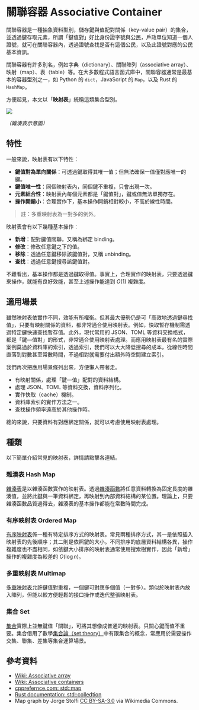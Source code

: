 # 關聯容器 Associative Container

關聯容器是一種抽象資料型別，儲存鍵與值配對關係（key-value pair）的集合，並透過鍵存取元素，所謂「鍵值對」好比身份證字號與公民，戶政單位知道一個人證號，就可在關聯容器內，透過證號查找是否有這個公民，以及此證號對應的公民基本資訊。

關聯容器有許多別名，例如字典（dictionary）、關聯陣列（associative array）、映射（map）、表（table）等。在大多數程式語言函式庫中，關聯容器通常是最基本的容器型別之一，如 Python 的 `dict`，JavaScript 的 `Map`，以及 Rust 的 `HashMap`。

方便起見，本文以「**映射表**」統稱這類集合型別。

![](https://upload.wikimedia.org/wikipedia/commons/thumb/5/5a/Hash_table_5_0_1_1_1_1_0_LL.svg/1280px-Hash_table_5_0_1_1_1_1_0_LL.svg.png)

_（雜湊表示意圖）_

## 特性

一般來說，映射表有以下特性：

- **鍵值對為單向關係**：可透過鍵取得其唯一值；但無法確保一值僅對應唯一的鍵。
- **鍵值唯一性**：同個映射表內，同個鍵不重複，只會出現一次。
- **元素組合性**：映射表內每個元素都是「鍵值對」，鍵或值無法單獨存在。
- **操作開銷小**：合理實作下，基本操作開銷相對較小，不高於線性時間。

> 註：多重映射表為一對多的例外。

映射表會有以下幾種基本操作：

- **新增**：配對鍵值關聯，又稱為綁定 binding。
- **修改**：修改任意鍵之下的值。
- **移除**：透過任意鍵移除該鍵值對，又稱 unbinding。
- **查找**：透過任意鍵搜尋該鍵值對。

不難看出，基本操作都是透過鍵取得值。事實上，合理實作的映射表，只要透過鍵來操作，就能有良好效能，甚至上述操作能達到 $O(1)$ 複雜度。

## 適用場景

雖然映射表依實作不同，效能有所權衡。但其最大優勢仍是可「高效地透過鍵尋找值」，只要有映射關係的資料，都非常適合使用映射表。例如，快取暫存機制需透過特定鍵快速查找暫存值。此外，現代常用的 JSON、TOML 等資料交換格式，都是「鍵—值對」的形式，非常適合使用映射表處理。而應用映射表最有名的實際案例莫過於資料庫的索引，透過索引，我們可以大大降低搜尋的成本，從線性時間直落到對數甚至常數時間，不過相對就需要付出額外時空間建立索引。

我們再次把應用場景條列出來，方便懶人帶著走。

- 有映射關係，處理「鍵—值」配對的資料結構。
- 處理 JSON、TOML 等資料交換，資料序列化。
- 實作快取（cache）機制。
- 資料庫索引的實作方法之一。
- 查找操作頻率遠高於其他操作時。

總的來說，只要資料有對應綁定關係，就可以考慮使用映射表處理。

## 種類

以下簡單介紹常見的映射表，詳情請點擊各連結。

### 雜湊表 Hash Map

[雜湊表](../hash_map)是以雜湊函數實作的映射表。透過[雜湊函數](../../hash)將任意資料轉換為固定長度的雜湊值，並將此鍵與一筆資料綁定，再映射到內部資料結構的某位置。理論上，只要雜湊函數品質過得去，雜湊表的基本操作都能在常數時間完成。

### 有序映射表 Ordered Map

[有序映射表](../ordered_map)係一種有特定排序方式的映射表。常見兩種排序方式，其一是依照插入映射表的先後順序；其二則是依照鍵的大小。不同排序的底層資料結構各異，操作複雜度也不盡相同，如依鍵大小排序的映射表通常使用搜索樹實作，因此「新增」操作的複雜度為較差的 $O(\log n)$。

### 多重映射表 Multimap

[多重映射表](../multimap)允許鍵值對重複，一個鍵可對應多個值（一對多）。類似於映射表內放入陣列，但能以較方便輕鬆的接口操作或迭代整張映射表。

### 集合 Set

[集合](../set)實際上並無鍵值「關聯」，可將其想像成普通的映射表。只關心鍵而值不重要。集合借用了數學[集合論（set theory）][set-theory]中有限集合的概念，常應用於需要操作交集、聯集、差集等集合運算場景。

[set-theory]: https://en.wikipedia.org/wiki/Set_theory

## 參考資料

- [Wiki: Associative array](https://en.wikipedia.org/wiki/Associative_array)
- [Wiki: Associative containers](https://en.wikipedia.org/wiki/Associative_containers)
- [cpprefernce.com: std::map](https://en.cppreference.com/w/cpp/container/map)
- [Rust documentation: std::colledtion](https://doc.rust-lang.org/stable/std/collections/)
- Map graph by Jorge Stolfi [CC BY-SA-3.0](http://creativecommons.org/licenses/by-sa/3.0/) via Wikimedia Commons.
